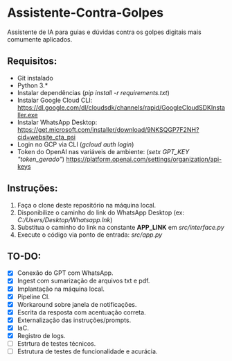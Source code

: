 # Assistente-Contra-Golpes
Assistente de IA para guias e dúvidas contra os golpes digitais mais comumente aplicados.

## Requisitos:
- Git instalado
- Python 3.*
- Instalar dependências (*pip install -r requirements.txt*)
- Instalar Google Cloud CLI:
https://dl.google.com/dl/cloudsdk/channels/rapid/GoogleCloudSDKInstaller.exe
- Instalar WhatsApp Desktop:
https://get.microsoft.com/installer/download/9NKSQGP7F2NH?cid=website_cta_psi
- Login no GCP via CLI (*gcloud auth login*)
- Token do OpenAI nas variáveis de ambiente: (*setx GPT_KEY "token_gerado"*)
https://platform.openai.com/settings/organization/api-keys

## Instruções:
1) Faça o clone deste repositório na máquina local.
2) Disponibilize o caminho do link do WhatsApp Desktop (ex: *C:/Users/Desktop/Whatsapp.lnk*)
3) Substitua o caminho do link na constante **APP_LINK** em *src/interface.py*
4) Execute o código via ponto de entrada: *src/app.py*

## TO-DO:
- [x] Conexão do GPT com WhatsApp.
- [x] Ingest com sumarização de arquivos txt e pdf.
- [x] Implantação na máquina local.
- [x] Pipeline CI.
- [x] Workaround sobre janela de notificações.
- [x] Escrita da resposta com acentuação correta.
- [x] Externalização das instruções/prompts.
- [x] IaC.
- [x] Registro de logs.
- [ ] Estrtura de testes técnicos.
- [ ] Estrutura de testes de funcionalidade e acurácia.